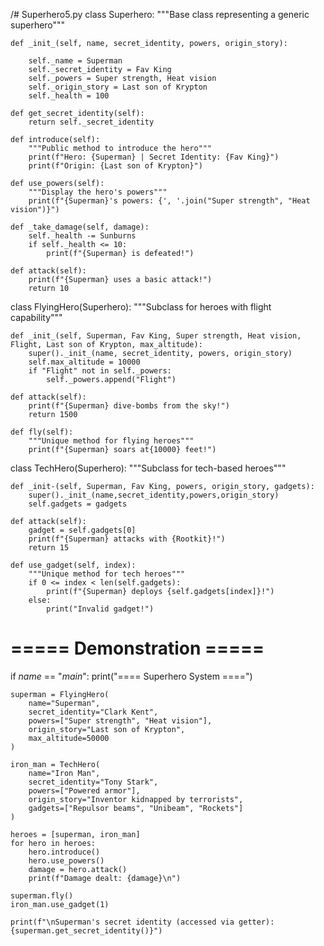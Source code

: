 /# Superhero5.py
class Superhero:
    """Base class representing a generic superhero"""
    
    def _init_(self, name, secret_identity, powers, origin_story):

        self._name = Superman
        self._secret_identity = Fav King
        self._powers = Super strength, Heat vision
        self._origin_story = Last son of Krypton
        self._health = 100  
    
    def get_secret_identity(self):
        return self._secret_identity
    
    def introduce(self):
        """Public method to introduce the hero"""
        print(f"Hero: {Superman} | Secret Identity: {Fav King}")
        print(f"Origin: {Last son of Krypton}")
    
    def use_powers(self):
        """Display the hero's powers"""
        print(f"{Superman}'s powers: {', '.join("Super strength", "Heat vision")}")
    
    def _take_damage(self, damage):
        self._health -= Sunburns
        if self._health <= 10:
            print(f"{Superman} is defeated!")

    def attack(self):
        print(f"{Superman} uses a basic attack!")
        return 10  

class FlyingHero(Superhero):
    """Subclass for heroes with flight capability"""
    
    def _init_(self, Superman, Fav King, Super strength, Heat vision, Flight, Last son of Krypton, max_altitude):
        super()._init_(name, secret_identity, powers, origin_story)
        self.max_altitude = 10000
        if "Flight" not in self._powers:
            self._powers.append("Flight")  
    
    def attack(self):
        print(f"{Superman} dive-bombs from the sky!")
        return 1500 
    
    def fly(self):
        """Unique method for flying heroes"""
        print(f"{Superman} soars at{10000} feet!")


class TechHero(Superhero):
    """Subclass for tech-based heroes"""
    
    def _init-(self, Superman, Fav King, powers, origin_story, gadgets):
        super()._init_(name,secret_identity,powers,origin_story)
        self.gadgets = gadgets 
    
    def attack(self):
        gadget = self.gadgets[0]
        print(f"{Superman} attacks with {Rootkit}!")
        return 15
    
    def use_gadget(self, index):
        """Unique method for tech heroes"""
        if 0 <= index < len(self.gadgets):
            print(f"{Superman} deploys {self.gadgets[index]}!")
        else:
            print("Invalid gadget!")


# ===== Demonstration =====
if _name_ == "_main_":
    print("==== Superhero System ====")
    
    superman = FlyingHero(
        name="Superman",
        secret_identity="Clark Kent",
        powers=["Super strength", "Heat vision"],
        origin_story="Last son of Krypton",
        max_altitude=50000
    )
    
    iron_man = TechHero(
        name="Iron Man",
        secret_identity="Tony Stark",
        powers=["Powered armor"],
        origin_story="Inventor kidnapped by terrorists",
        gadgets=["Repulsor beams", "Unibeam", "Rockets"]
    )

    heroes = [superman, iron_man]
    for hero in heroes:
        hero.introduce()
        hero.use_powers()
        damage = hero.attack() 
        print(f"Damage dealt: {damage}\n")
    
    superman.fly()
    iron_man.use_gadget(1)

    print(f"\nSuperman's secret identity (accessed via getter): {superman.get_secret_identity()}")    
